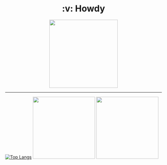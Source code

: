 <h1 align="center">
  :v: Howdy
</h1>

<div id="image" align="center">
  <img src="https://i.giphy.com/media/jAe22Ec5iICCk/giphy.webp" width="220" />
</div>

<!--- 
    Most used languages
    https://github.com/anuraghazra/github-readme-stats --->

---

[![Top Langs](https://github-readme-stats.vercel.app/api/top-langs/?username=hoxu-1&langs_count=10)](https://github.com/anuraghazra/github-readme-stats)
<img src="https://media3.giphy.com/media/y9xWYvdjnD5hrBM7rU/giphy.gif" width="200" />
<img src="https://media2.giphy.com/media/07B535PpLCoepQCgjN/giphy.gif" width="200" />
